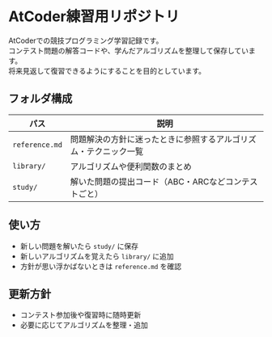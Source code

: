 # AtCoder練習用リポジトリ

AtCoderでの競技プログラミング学習記録です。  
コンテスト問題の解答コードや、学んだアルゴリズムを整理して保存しています。  
将来見返して復習できるようにすることを目的としています。

## フォルダ構成

| パス           | 説明                                                             |
| -------------- | ---------------------------------------------------------------- |
| `reference.md` | 問題解決の方針に迷ったときに参照するアルゴリズム・テクニック一覧 |
| `library/`     | アルゴリズムや便利関数のまとめ                                   |
| `study/`       | 解いた問題の提出コード（ABC・ARCなどコンテストごと）             |

## 使い方
- 新しい問題を解いたら `study/` に保存
- 新しいアルゴリズムを覚えたら `library/` に追加
- 方針が思い浮かばないときは `reference.md` を確認

## 更新方針
- コンテスト参加後や復習時に随時更新
- 必要に応じてアルゴリズムを整理・追加
